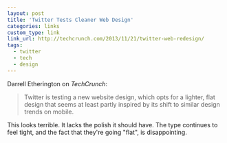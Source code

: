 ```yaml
---
layout: post
title: 'Twitter Tests Cleaner Web Design'
categories: links
custom_type: link
link_url: http://techcrunch.com/2013/11/21/twitter-web-redesign/
tags:
  - twitter
  - tech
  - design
---
```

Darrell Etherington on *TechCrunch*:

>Twitter is testing a new website design, which opts for a lighter, flat design that seems at least partly inspired by its shift to similar design trends on mobile.

This looks terrible. It lacks the polish it should have. The type continues to feel tight, and the fact that they're going "flat", is disappointing.
